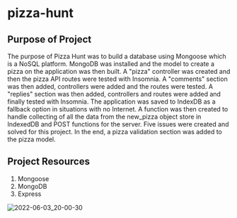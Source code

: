 
# pizza-hunt

## Purpose of Project

The purpose of Pizza Hunt was to build a database using Mongoose which is a NoSQL platform. MongoDB was installed and the model to create a pizza on the application was then built. A "pizza" controller was created and then the pizza API routes were tested with Insomnia. A "comments" section was then added, controllers were added and the routes were tested. A "replies" section was then added, controllers and routes were added and finally tested with Insomnia. The application was saved to IndexDB as a fallback option in situations with no Internet. A function was then created to handle collecting of all the data from the new_pizza object store in IndexedDB and POST functions for the server. Five issues were created and solved for this project. In the end, a pizza validation section was added to the pizza model.

## Project Resources

1. Mongoose
2. MongoDB
3. Express

![2022-06-03_20-00-30](https://user-images.githubusercontent.com/97765679/171973271-9b61fd8e-8dff-40df-b91d-c974068b9178.png)
